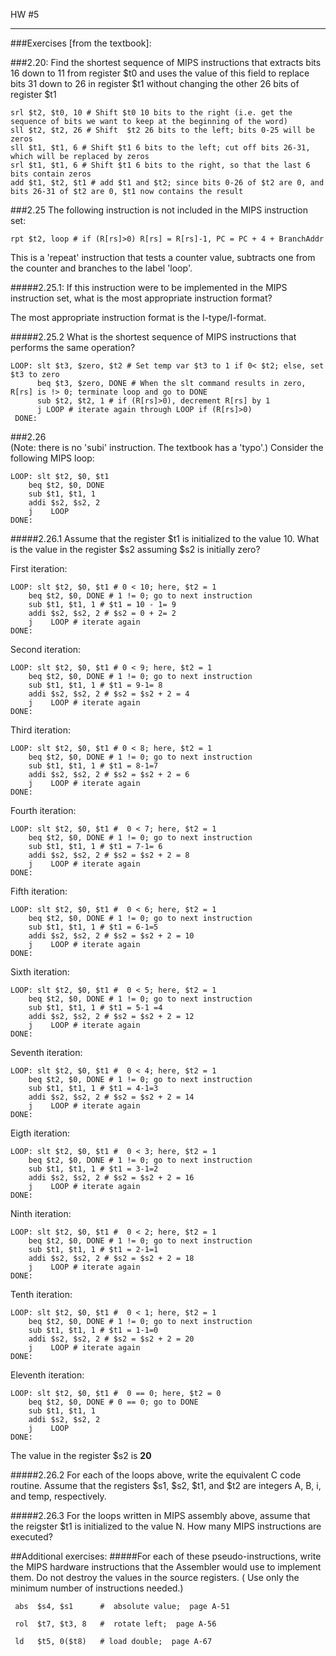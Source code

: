 
HW #5
*****

###Exercises [from the textbook]:
 
###2.20:
Find the shortest sequence of MIPS instructions that extracts bits 16 down to 11 from register $t0 
and uses the value of this field to replace bits 31 down to 26 in register $t1 without changing 
the other 26 bits of register $t1

    srl $t2, $t0, 10 # Shift $t0 10 bits to the right (i.e. get the sequence of bits we want to keep at the beginning of the word)
    sll $t2, $t2, 26 # Shift  $t2 26 bits to the left; bits 0-25 will be zeros
    sll $t1, $t1, 6 # Shift $t1 6 bits to the left; cut off bits 26-31, which will be replaced by zeros
    srl $t1, $t1, 6 # Shift $t1 6 bits to the right, so that the last 6 bits contain zeros
    add $t1, $t2, $t1 # add $t1 and $t2; since bits 0-26 of $t2 are 0, and bits 26-31 of $t2 are 0, $t1 now contains the result
 
###2.25 
The following instruction is not included in the MIPS instruction set:

    rpt $t2, loop # if (R[rs]>0) R[rs] = R[rs]-1, PC = PC + 4 + BranchAddr

This is a 'repeat' instruction that tests a counter value, subtracts one from the counter and branches to the label 'loop'.

#####2.25.1:
If this instruction were to be implemented in the MIPS instruction set, what is the most appropriate instruction format?

The most appropriate instruction format is the I-type/I-format. 

#####2.25.2
What is the shortest sequence of MIPS instructions that performs the same operation?

    LOOP: slt $t3, $zero, $t2 # Set temp var $t3 to 1 if 0< $t2; else, set $t3 to zero  
          beq $t3, $zero, DONE # When the slt command results in zero, R[rs] is !> 0; terminate loop and go to DONE
          sub $t2, $t2, 1 # if (R[rs]>0), decrement R[rs] by 1
          j LOOP # iterate again through LOOP if (R[rs]>0)
     DONE:

###2.26  
(Note: there is no 'subi' instruction. The textbook has a 'typo'.)
Consider the following MIPS loop:

    LOOP: slt $t2, $0, $t1
        beq $t2, $0, DONE
        sub $t1, $t1, 1
        addi $s2, $s2, 2
        j    LOOP
    DONE:

#####2.26.1
Assume that the register $t1 is initialized to the value 10. What is the value in the register $s2 assuming $s2 is initially zero?

First iteration:

    LOOP: slt $t2, $0, $t1 # 0 < 10; here, $t2 = 1
        beq $t2, $0, DONE # 1 != 0; go to next instruction
        sub $t1, $t1, 1 # $t1 = 10 - 1= 9
        addi $s2, $s2, 2 # $s2 = 0 + 2= 2
        j    LOOP # iterate again
    DONE:

Second iteration:

    LOOP: slt $t2, $0, $t1 # 0 < 9; here, $t2 = 1
        beq $t2, $0, DONE # 1 != 0; go to next instruction
        sub $t1, $t1, 1 # $t1 = 9-1= 8
        addi $s2, $s2, 2 # $s2 = $s2 + 2 = 4
        j    LOOP # iterate again
    DONE:

Third iteration:

    LOOP: slt $t2, $0, $t1 # 0 < 8; here, $t2 = 1
        beq $t2, $0, DONE # 1 != 0; go to next instruction
        sub $t1, $t1, 1 # $t1 = 8-1=7
        addi $s2, $s2, 2 # $s2 = $s2 + 2 = 6
        j    LOOP # iterate again
    DONE:
    
Fourth iteration:

    LOOP: slt $t2, $0, $t1 #  0 < 7; here, $t2 = 1
        beq $t2, $0, DONE # 1 != 0; go to next instruction
        sub $t1, $t1, 1 # $t1 = 7-1= 6
        addi $s2, $s2, 2 # $s2 = $s2 + 2 = 8
        j    LOOP # iterate again
    DONE: 
    
 Fifth iteration:

    LOOP: slt $t2, $0, $t1 #  0 < 6; here, $t2 = 1
        beq $t2, $0, DONE # 1 != 0; go to next instruction
        sub $t1, $t1, 1 # $t1 = 6-1=5
        addi $s2, $s2, 2 # $s2 = $s2 + 2 = 10
        j    LOOP # iterate again
    DONE: 

Sixth iteration:

    LOOP: slt $t2, $0, $t1 #  0 < 5; here, $t2 = 1
        beq $t2, $0, DONE # 1 != 0; go to next instruction
        sub $t1, $t1, 1 # $t1 = 5-1 =4
        addi $s2, $s2, 2 # $s2 = $s2 + 2 = 12
        j    LOOP # iterate again
    DONE: 

Seventh iteration:

    LOOP: slt $t2, $0, $t1 #  0 < 4; here, $t2 = 1
        beq $t2, $0, DONE # 1 != 0; go to next instruction
        sub $t1, $t1, 1 # $t1 = 4-1=3
        addi $s2, $s2, 2 # $s2 = $s2 + 2 = 14
        j    LOOP # iterate again
    DONE: 

Eigth iteration:

    LOOP: slt $t2, $0, $t1 #  0 < 3; here, $t2 = 1
        beq $t2, $0, DONE # 1 != 0; go to next instruction
        sub $t1, $t1, 1 # $t1 = 3-1=2
        addi $s2, $s2, 2 # $s2 = $s2 + 2 = 16
        j    LOOP # iterate again
    DONE: 

Ninth iteration:

    LOOP: slt $t2, $0, $t1 #  0 < 2; here, $t2 = 1
        beq $t2, $0, DONE # 1 != 0; go to next instruction
        sub $t1, $t1, 1 # $t1 = 2-1=1
        addi $s2, $s2, 2 # $s2 = $s2 + 2 = 18
        j    LOOP # iterate again
    DONE: 

Tenth iteration:

    LOOP: slt $t2, $0, $t1 #  0 < 1; here, $t2 = 1
        beq $t2, $0, DONE # 1 != 0; go to next instruction
        sub $t1, $t1, 1 # $t1 = 1-1=0
        addi $s2, $s2, 2 # $s2 = $s2 + 2 = 20
        j    LOOP # iterate again
    DONE: 

Eleventh iteration:

    LOOP: slt $t2, $0, $t1 #  0 == 0; here, $t2 = 0
        beq $t2, $0, DONE # 0 == 0; go to DONE
        sub $t1, $t1, 1 
        addi $s2, $s2, 2 
        j    LOOP 
    DONE: 

The value in the register $s2 is **20**

#####2.26.2
For each of the loops above, write the equivalent C code routine. Assume that the registers $s1, $s2, $t1, and $t2 are integers A, B, i, and temp, respectively.

    

#####2.26.3
For the loops written in MIPS assembly above, assume that the reigster $t1 is initialized to the value N. How many MIPS instructions are executed?

##Additional exercises:
#####For each of these pseudo-instructions, write the MIPS hardware instructions that the Assembler would use to implement them.  Do not destroy the values in the source registers.  ( Use only the minimum number of instructions needed.)
 
     abs  $s4, $s1      #  absolute value;  page A-51
 
     rol  $t7, $t3, 8   #  rotate left;  page A-56
 
     ld   $t5, 0($t8)   # load double;  page A-67
